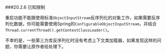 ###20.2.6 已知限制

重启功能不能跟使用标准`ObjectInputStream`反序列化的对象工作，如果需要反序列化数据，你可能需要使用Spring的`ConfigurableObjectInputStream`，并结合`Thread.currentThread().getContextClassLoader()`。

不幸的是，一些第三方库反序列化时没有考虑上下文类加载器，如果发现这样的问题，你需要让原作者给处理下。
